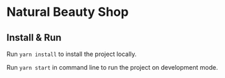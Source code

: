 # Natural Beauty Shop

## Install & Run

Run `yarn install` to install the project locally.

Run `yarn start` in command line to run the project on development mode.